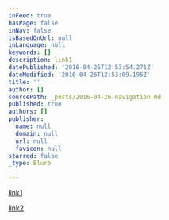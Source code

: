 ```yaml
---
inFeed: true
hasPage: false
inNav: false
isBasedOnUrl: null
inLanguage: null
keywords: []
description: link1
datePublished: '2016-04-26T12:53:54.271Z'
dateModified: '2016-04-26T12:53:09.195Z'
title: ''
author: []
sourcePath: _posts/2016-04-26-navigation.md
published: true
authors: []
publisher:
  name: null
  domain: null
  url: null
  favicon: null
starred: false
_type: Blurb

---
```

[link1][0]

[link2][1]

[0]: www.feber.se
[1]: www.tjock.se